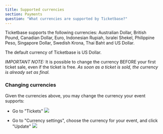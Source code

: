 ```yaml
---
title: Supported currencies
section: Payments
question: "What currencies are supported by Ticketbase?"
---
```


Ticketbase supports the following currencies: Australian Dollar, British Pound, Canadian Dollar, Euro, Indonesian Rupiah, Isralei Shekel, Philippine Peso, Singapore Dollar, Swedish Krona, Thai Baht and US Dollar.

The default currency of Ticketbase is US Dollar.

*IMPORTANT NOTE:* It is possible to change the currency BEFORE your first ticket sale, even if the ticket is free. *As soon as a ticket is sold, the currency is already set as final.*

### Changing currencies

Given the currencies above, you may change the currency your event supports:

   * Go to "Tickets"
   ![](http://i.imgur.com/eqIMr05.png)

   * Go to "Currency settings", choose the currency for your event, and click "Update"
   ![](http://i.imgur.com/16aT6i2.png)


